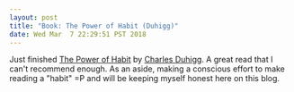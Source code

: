 ```yaml
---
layout: post
title: "Book: The Power of Habit (Duhigg)"
date: Wed Mar  7 22:29:51 PST 2018
---
```


Just finished [The Power of Habit](http://a.co/dOd077O) by [Charles Duhigg](https://en.wikipedia.org/wiki/Charles_Duhigg).
A great read that I can't recommend enough. As an aside, making a conscious
effort to make reading a "habit" =P and will be keeping myself honest here on
this blog.
